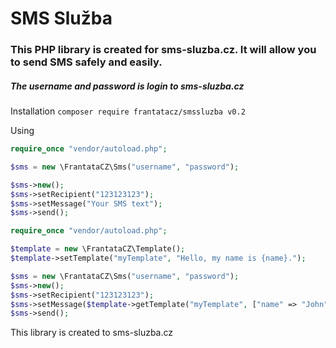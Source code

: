 # SMS Služba
### This PHP library is created for sms-sluzba.cz. It will allow you to send SMS safely and easily.

#####  The username and password is login to sms-sluzba.cz
Installation
`composer require frantatacz/smssluzba v0.2`

Using
```php
require_once "vendor/autoload.php";

$sms = new \FrantataCZ\Sms("username", "password");

$sms->new();
$sms->setRecipient("123123123");
$sms->setMessage("Your SMS text");
$sms->send();
```

```php
require_once "vendor/autoload.php";

$template = new \FrantataCZ\Template();
$template->setTemplate("myTemplate", "Hello, my name is {name}.");

$sms = new \FrantataCZ\Sms("username", "password");
$sms->new();
$sms->setRecipient("123123123");
$sms->setMessage($template->getTemplate("myTemplate", ["name" => "John"]));
$sms->send();
```

This library is created to sms-sluzba.cz

